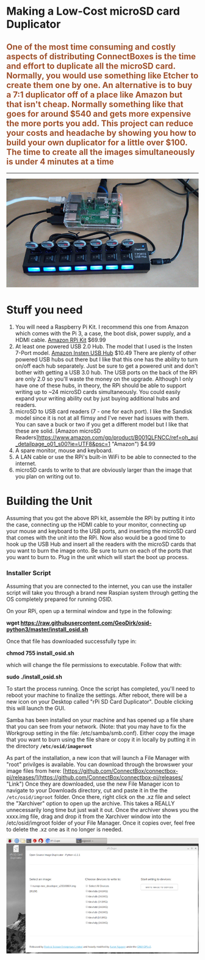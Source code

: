 # Making a Low-Cost microSD card Duplicator

## <span style="color:Sienna">One of the most time consuming and costly aspects of distributing ConnectBoxes is the time and effort to duplicate all the microSD card.  Normally, you would use something like Etcher to create them one by one. An alternative is to buy a 7:1 duplicator off of a place like Amazon but that isn't cheap.  Normally something like that goes for around $540 and gets more expensive the more ports you add.  This project can reduce your costs and headache by showing you how to build your own duplicator for a little over $100.  The time to create all the images simultaneously is under 4 minutes at a time</span>
___

![alt text](https://raw.githubusercontent.com/ConnectBox/website_posts/master/sdcard_duplicator/duplicator_setup.jpg "Duplicator Setup")

# Stuff you need

1. You will need a Raspberry Pi Kit. I recommend this one from Amazon which comes with the Pi 3, a case, the boot disk, power supply, and a HDMI cable. [Amazon RPi Kit](https://www.amazon.com/gp/product/B07BDPY7YR/ref=od_aui_detailpages00?ie=UTF8&psc=1 "Amazon") $69.99
2. At least one powered USB 2.0 Hub.  The model that I used is the Insten 7-Port model. [Amazon Insten USB Hub](https://www.amazon.com/gp/product/B01N2YYTFO/ref=od_aui_detailpages00?ie=UTF8&psc=1 "Amazon") $10.49 There are plenty of other powered USB hubs out there but I like that this one has the ability to turn on/off each hub separately.  Just be sure to get a powered unit and don't bother with getting a USB 3.0 hub.  The USB ports on the back of the RPi are only 2.0 so you'll waste the money on the upgrade.  Although I only have one of these hubs, in theory, the RPi should be able to support writing up to ~24 microSD cards simultaneously.  You could easily expand your writing ability out by just buying additional hubs and readers.
3. microSD to USB card readers (7 - one for each port). I like the Sandisk model since it is not at all flimsy and I've never had issues with them. You can save a buck or two if you get a different model but I like that these are solid. [Amazon microSD Readers]https://www.amazon.com/gp/product/B001QLFNCC/ref=oh_aui_detailpage_o01_s00?ie=UTF8&psc=1 "Amazon") $4.99
4. A spare monitor, mouse and keyboard.
5. A LAN cable or use the RPi's built-in WiFi to be able to connected to the internet.
6. microSD cards to write to that are obviously larger than the image that you plan on writing out to.

# Building the Unit

Assuming that you got the above RPi kit, assemble the RPi by putting it into the case, connecting up the HDMI cable to your monitor, connecting up your mouse and keyboard to the USB ports, and inserting the microSD card that comes with the unit into the RPi.  Now also would be a good time to hook up the USB Hub and insert all the readers with the microSD cards that you want to burn the image onto.  Be sure to turn on each of the ports that you want to burn to.  Plug in the unit which will start the boot up process.

### Installer Script

Assuming that you are connected to the internet, you can use the installer script will take you through a brand new Raspian system through getting the OS completely prepared for running OSID.

On your RPi, open up a terminal window and type in the following:

**wget https://raw.githubusercontent.com/GeoDirk/osid-python3/master/install_osid.sh**

Once that file has downloaded successfully type in:

**chmod 755 install_osid.sh**

which will change the file permissions to executable.  Follow that with:

**sudo ./install_osid.sh**

To start the process running.  Once the script has completed, you'll need to reboot your machine to finalize the settings.  After reboot, there will be a new icon on your Desktop called "rPi SD Card Duplicator".  Double clicking this will launch the GUI.

Samba has been installed on your machine and has opened up a file share that you can see from your network.  (Note: that you may have to fix the Workgroup setting in the file: /etc/samba/smb.conf).  Either copy the image that you want to burn using the file share or copy it in locally by putting it in the directory **`/etc/osid/imageroot`**

As part of the installation, a new icon that will launch a File Manager with "root" privilges is available.  You can download through the browswer your image files from here: [https://github.com/ConnectBox/connectbox-pi/releases/](https://github.com/ConnectBox/connectbox-pi/releases/ "Link")  Once they are downloaded, use the new File Manager icon to navigate to your Downloads directory, cut and paste it in the the `/etc/osid/imgroot` folder.  Once there, right click on the .xz file and select the "Xarchiver" option to open up the archive.  This takes a REALLY unnecessarily long time but just wait it out.  Once the archiver shows you the xxxx.img file, drag and drop it from the Xarchiver window into the /etc/osid/imgroot folder of your File Manager. Once it copies over, feel free to delete the .xz one as it no longer is needed.


![alt text](https://raw.githubusercontent.com/ConnectBox/website_posts/master/sdcard_duplicator/screenshot.png "Screenshot")
